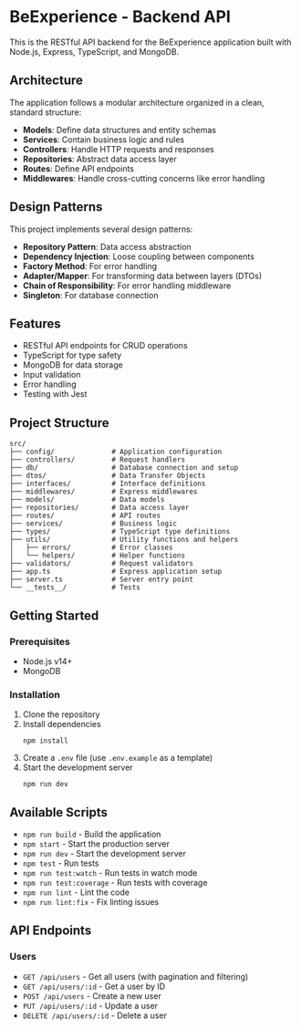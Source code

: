 # BeExperience - Backend API

This is the RESTful API backend for the BeExperience application built with Node.js, Express, TypeScript, and MongoDB.

## Architecture

The application follows a modular architecture organized in a clean, standard structure:

- **Models**: Define data structures and entity schemas
- **Services**: Contain business logic and rules
- **Controllers**: Handle HTTP requests and responses
- **Repositories**: Abstract data access layer
- **Routes**: Define API endpoints
- **Middlewares**: Handle cross-cutting concerns like error handling

## Design Patterns

This project implements several design patterns:

- **Repository Pattern**: Data access abstraction
- **Dependency Injection**: Loose coupling between components
- **Factory Method**: For error handling
- **Adapter/Mapper**: For transforming data between layers (DTOs)
- **Chain of Responsibility**: For error handling middleware
- **Singleton**: For database connection

## Features

- RESTful API endpoints for CRUD operations
- TypeScript for type safety
- MongoDB for data storage
- Input validation
- Error handling
- Testing with Jest

## Project Structure

```
src/
├── config/              # Application configuration
├── controllers/         # Request handlers
├── db/                  # Database connection and setup
├── dtos/                # Data Transfer Objects
├── interfaces/          # Interface definitions
├── middlewares/         # Express middlewares
├── models/              # Data models
├── repositories/        # Data access layer
├── routes/              # API routes
├── services/            # Business logic
├── types/               # TypeScript type definitions
├── utils/               # Utility functions and helpers
│   ├── errors/          # Error classes
│   └── helpers/         # Helper functions
├── validators/          # Request validators
├── app.ts               # Express application setup
├── server.ts            # Server entry point
└── __tests__/           # Tests
```

## Getting Started

### Prerequisites

- Node.js v14+
- MongoDB

### Installation

1. Clone the repository
2. Install dependencies
   ```
   npm install
   ```
3. Create a `.env` file (use `.env.example` as a template)
4. Start the development server
   ```
   npm run dev
   ```

## Available Scripts

- `npm run build` - Build the application
- `npm start` - Start the production server
- `npm run dev` - Start the development server
- `npm test` - Run tests
- `npm run test:watch` - Run tests in watch mode
- `npm run test:coverage` - Run tests with coverage
- `npm run lint` - Lint the code
- `npm run lint:fix` - Fix linting issues

## API Endpoints

### Users

- `GET /api/users` - Get all users (with pagination and filtering)
- `GET /api/users/:id` - Get a user by ID
- `POST /api/users` - Create a new user
- `PUT /api/users/:id` - Update a user
- `DELETE /api/users/:id` - Delete a user